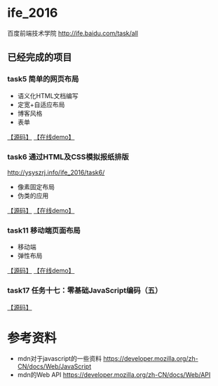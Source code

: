 # ife_2016
百度前端技术学院 http://ife.baidu.com/task/all

## 已经完成的项目
### task5 简单的网页布局
- 语义化HTML文档编写
- 定宽+自适应布局
- 博客风格
- 表单

[【源码】](html&css/task5)  [【在线demo】](http://ysyszrj.info/ife_2016/task5/)

### task6 通过HTML及CSS模拟报纸排版
http://ysyszrj.info/ife_2016/task6/
- 像素固定布局
- 伪类的应用

[【源码】](html&css/task6)   [【在线demo】](http://ysyszrj.info/ife_2016/task6/)

### task11 移动端页面布局
- 移动端
- 弹性布局

[【源码】](html&css/task11)  [【在线demo】](http://ysyszrj.info/ife_2016/task11/)

### task17 任务十七：零基础JavaScript编码（五）
[【源码】](javascripts/task17)

# 参考资料
 - mdn对于javascript的一些资料 
    https://developer.mozilla.org/zh-CN/docs/Web/JavaScript
 - mdn的Web API
    https://developer.mozilla.org/zh-CN/docs/Web/API